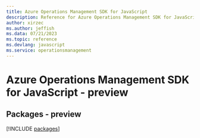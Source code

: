 ```yaml
---
title: Azure Operations Management SDK for JavaScript
description: Reference for Azure Operations Management SDK for JavaScript
author: xirzec
ms.author: jeffish
ms.data: 07/21/2023
ms.topic: reference
ms.devlang: javascript
ms.service: operationsmanagement
---
```

# Azure Operations Management SDK for JavaScript - preview
## Packages - preview
[!INCLUDE [packages](operations-management-index.md)]